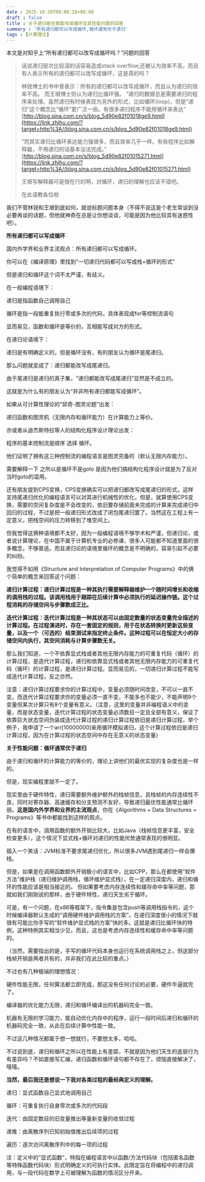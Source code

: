 ```yaml
---
date : 2025-10-20T08:08:28+08:00
draft : false
title : 关于递归是否都能写成循环及其性能问题的回答
summary : '所有递归都可以写成循环,循环通常优于递归'
tags : [计算理论]
---
```


本文是对知乎上“所有递归都可以改写成循环吗？”问题的回答

> 话说递归层次比较深的话容易造成stack overflow,还被认为效率不高，而且有人表示所有的递归都可以改写成循环，这是真的吗？
>
> 林锐博士的书中曾表示：所有的递归都可以改写成循环，而且认为递归的效率不高。
> 而王垠博士则认为递归比循环强。
> “递归的数据总是需要递归的程序来处理。虽然递归有时候表现为另外的形式，比如循环(loop)，但是“递归”这个概念比“循环”更广泛一些。有很多递归程序不能用循环来表达”
> [http://blog.sina.com.cn/s/blog_5d90e82f01018ge9.html](https://link.zhihu.com/?target=http%3A//blog.sina.com.cn/s/blog_5d90e82f01018ge9.html)
>
> “而其实递归比循环表达能力强很多，而且效率几乎一样。有些程序比如解释器，不用递归的话基本没法完成。”
> [http://blog.sina.com.cn/s/blog_5d90e82f01015271.html](https://link.zhihu.com/?target=http%3A//blog.sina.com.cn/s/blog_5d90e82f01015271.html)
>
> 王垠写解释器可是很在行的啊，对循环，递归的理解也应该不错吧。
>
> 在此请教各位啦



我们不管林锐和王垠到底如何，就说标题问题本身（不得不说这是个老生常谈到没必要再谈的话题，但他就神奇在总是让你想谈谈，可能是因为他比较具有迷惑性吧）。

**所有递归都可以写成循环**

国内外学界和业界主流观点：所有递归都可以写成循环。

你可以在《编译原理》里找到“一切递归代码都可以写成栈+循环的形式”

但是递归和循环这个词不太严谨，有歧义。

在一般编程语境下：

递归是指函数自己调用自己

循环是指一段能重复执行零或多次的代码，具体表现成for等控制流语句

显而易见，函数和循环是等价的，互相能写成对方的形式。

在递归论语境下：

递归是有明确定义的，但是循环没有，有的朋友认为循环是尾递归。

那么问题就变成了：递归都能改写成尾递归。

由于尾递归是递归的真子集，“递归都能改写成尾递归”显然是不成立的。

这就是为什么有的朋友认为“并非所有递归都能写成循环”。

如果从可计算性理论的“邱奇-图灵论题”出发：

递归函数和图灵机（无限内存和循环能力）在计算能力上等价。

亦或者从迪杰斯特拉等人的结构化程序设计理论出发：

程序的基本控制流是顺序 选择 循环。

他们证明了拥有这三种控制流的编程语言是图灵完备的（默认无限内存能力）。

需要解释一下 之所以是循环不是goto 是因为他们搞结构化程序设计就是为了反对当时goto的滥用。

还有朋友提到CPS变换，CPS变换确实可以把递归都改写成尾递归的形式，这样支持尾递归优化的编程语言可以对其进行机械性的优化，但是，就算使用CPS变换，需要的空间复杂度是不会改变的，依旧要存储前面未完成的计算来完成递归中回归的过程，不过是把一般递归形式改成了闭包尾递归罢了。当然这在工程上有一定意义，把栈空间的压力转移到了堆空间上。

但我觉得这俩种语境都不太好，因为一般编程语境不够学术和严谨，但递归论，或者说计算理论，在中国不属于计算机专业的必修课，很多人可能都不知道里面的很多概念，不够普适。而且递归论的语境里循环的概念是不明确的，容易引起不必要的纠纷。

我觉得不如用《Structure and Interpretation of Computer Programs》中的俩个简单的概念来回答这个问题：

**递归计算过程：递归计算过程是一种其执行需要解释器维护一个随时间增长和收缩的调用栈的过程。该调用栈用于跟踪在后续计算中必须执行的延迟操作链。这个过程消耗的存储空间与步骤数成正比。**

**迭代计算过程：迭代计算过程是一种其状态可以由固定数量的状态变量完全描述的计算过程。在过程演进时，存在一套固定的规则，用于在状态转换时更新这些变量，以及一个（可选的）结束测试来指定终止条件。这种过程可以在恒定大小的存储空间内执行，其空间消耗与计算步骤数无关。**

那么我们知道，一个不依靠显式栈或者其他无限内存能力的可重复代码（循环）的计算过程，是迭代计算过程，递归和依靠显式栈或者其他无限内存能力的可重复代码（循环）的计算过程，是递归计算过程。显而易见的，一切递归计算过程不能写成迭代计算过程，反之亦然。

注意：递归计算过程要求你的计算过程中，变量必须随时间改变，不可以一直不变。而迭代计算过程要求你的变量必须一直不变，不能多也不能少，不能声明9个变量但某次计算只有8个变量有意义。（注意，这里的变量并非编程语义中的变量，而是状态变量，迭代计算过程的状态变量必须数目一定且全部有意义，保证了依靠巨大状态空间伪装成迭代计算过程的递归计算过程依旧是递归计算过程，举个例子，我申请了一个arr[10000000]来用循环模拟递归，这个计算过程依旧是递归计算过程，因为在计算过程的状态空间中存在无意义的状态变量）

**关于性能问题：循环通常优于递归**

由于递归和循环的计算能力的等价的，理论上讲他们的最优实现的复杂度也是一样的。

但是，现实编程里就不一定了。

现实里由于硬件特性，递归需要额外维护额外的栈帧信息，且栈帧的内存连续性不良，同时对寄存器、高速缓存和分支预测不友好，导致递归最优性能通常比循环弱。**这是国内外学界和业界的主流观点**，你在《Algorithms + Data Structures = Programs》等书中都能找到这样的观点。

在有的语言中，调用函数的额外开销比较大，比如Java（栈帧信息更丰富，安全检查更多），这个情况下显式栈+循环对递归的性能优势通常表现的很明显。

插入一个笑话：JVM标准不要求尾递归优化，所以很多JVM遇到尾递归一样会爆栈。

但是，如果是在调用函数额外开销极小的语言中，比如CPP，那么在都使用“软件方法”维护栈（递归维护调用栈，循环维护显式栈），在一定递归深度内，递归和循环的性能应该是相当接近的。
但如果要考虑内存连续性和缓存命中率等问题，那就如我们刚刚说的那样，由于硬件特性，递归天生劣于循环。

可是，有一个问题，在x86等框架下，指令集是包含push等调用栈指令的，这个时候编译器默认生成的“调用硬件维护调用栈的方案”，在递归深度很小的情况下就很有可能比你手写的“软件维护显式栈的方案”快的多。这就是递归比循环快的特例，这种特例其实相当少见，而且，这也是考虑内存连续性和缓存命中率等问题的。

（当然，需要指出的是，手写的循环代码本身也运行在系统调用栈之上，但这部分栈帧开销是两者共有的，并非我们在此比较的重点。）

不过也有几种极端的理想情况：

硬件性能无限，任何算法都立即完成，那这没有任何讨论的必要，硬件牛逼就完了。

编译器的优化能力无限，递归和循环编译出的机器码完全一致。

机器有无限的学习能力，能自动优化内存中的程序，运行一段时间后递归和循环的机器码完全一致，从此在后续计算中性能一致。

不过这几种情况都属于想一想就行，不要想太多，哈哈。

不过说到底，递归和循环之所以在性能上有差距，不就是因为他们天生的底层行为有差异吗？不如直接写汇编，递归函数和循环语句都不存在了，烦恼直接解决了，嘻嘻。

**当然，最后我还是想说一下我对各类过程的最经典定义的理解。**

递归：显式函数自己显式地调用自己

循环：可重复执行自身零次或多次的代码段

迭代：由固定数目的旧变量推出等量新变量的收敛过程

递推：由离散序列已知初始值推出后续项的过程

遍历：逐次访问离散序列中的每一项的过程

注：定义中的“显式函数”，特指在编程语言中以函数/方法代码块（包括匿名函数等特殊函数代码块）形式明确定义的可执行实体。此限定旨在将编程中的递归调用，与一段代码在数学上可被理解为函数的情况区分开来。
